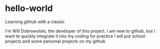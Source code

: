 # hello-world
Learning github with a classic

I'm Will Dobrowolski, the developer of this project. 
I am new to github, but I want to quickly integrate it into my coding for practice
I will put school projects and some personal projects on my github
